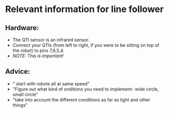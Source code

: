 # Relevant information for line follower

## Hardware: 

* The QTI sensor is an infrared sensor. 
* Connect your QTIs (from left to right, if you were to be sitting on top of the robot) to pins 7,6,5,4. 
* *NOTE: This is important!* 


## Advice: 

* " start with robots all at same speed" 
* "Figure out what kind of onditions you need to implement- wide circle, small circle" 
* "take into account the different conditions as far as light and other things" 



